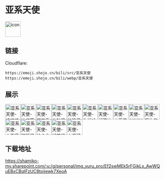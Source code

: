 # 亚系天使
<img src="https://emoji.shojo.cn/bili/src/亚系天使/icon.png" width="50" height="50" alt="icon">

## 链接
Cloudflare:
```
https://emoji.shojo.cn/bili/src/亚系天使
https://emoji.shojo.cn/bili/webp/亚系天使
```
## 展示
<img src="https://emoji.shojo.cn/bili/src/亚系天使/亚系天使-呜哇哇.png" width="50" height="50" alt="亚系天使-呜哇哇"><img src="https://emoji.shojo.cn/bili/src/亚系天使/亚系天使-快吃药.png" width="50" height="50" alt="亚系天使-快吃药"><img src="https://emoji.shojo.cn/bili/src/亚系天使/亚系天使-剪刀手.png" width="50" height="50" alt="亚系天使-剪刀手"><img src="https://emoji.shojo.cn/bili/src/亚系天使/亚系天使-扎针了.png" width="50" height="50" alt="亚系天使-扎针了"><img src="https://emoji.shojo.cn/bili/src/亚系天使/亚系天使-给跪了.png" width="50" height="50" alt="亚系天使-给跪了"><img src="https://emoji.shojo.cn/bili/src/亚系天使/亚系天使-你说啥.png" width="50" height="50" alt="亚系天使-你说啥"><img src="https://emoji.shojo.cn/bili/src/亚系天使/亚系天使-好孩怕.png" width="50" height="50" alt="亚系天使-好孩怕"><img src="https://emoji.shojo.cn/bili/src/亚系天使/亚系天使-小天使.png" width="50" height="50" alt="亚系天使-小天使"><img src="https://emoji.shojo.cn/bili/src/亚系天使/亚系天使-prprpr.png" width="50" height="50" alt="亚系天使-prprpr"><img src="https://emoji.shojo.cn/bili/src/亚系天使/亚系天使-超生气.png" width="50" height="50" alt="亚系天使-超生气"><img src="https://emoji.shojo.cn/bili/src/亚系天使/亚系天使-小恶魔.png" width="50" height="50" alt="亚系天使-小恶魔"><img src="https://emoji.shojo.cn/bili/src/亚系天使/亚系天使-瞌睡了.png" width="50" height="50" alt="亚系天使-瞌睡了"><img src="https://emoji.shojo.cn/bili/src/亚系天使/亚系天使-给心心.png" width="50" height="50" alt="亚系天使-给心心"><img src="https://emoji.shojo.cn/bili/src/亚系天使/亚系天使-好羞涩.png" width="50" height="50" alt="亚系天使-好羞涩"><img src="https://emoji.shojo.cn/bili/src/亚系天使/亚系天使-人傻了.png" width="50" height="50" alt="亚系天使-人傻了">

## 下载地址

https://shamiko-my.sharepoint.com/:u:/g/personal/img_yuru_pro/Ef2swMEk5rFGikLx_AwWQuEBxCBqIFzUC8toijewk7XeoA